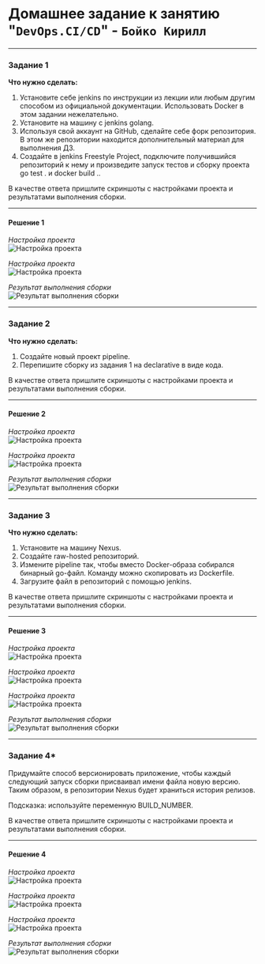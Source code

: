 # Домашнее задание к занятию "`DevOps.CI/CD`" - `Бойко Кирилл`

---

### Задание 1

**Что нужно сделать:**

1. Установите себе jenkins по инструкции из лекции или любым другим способом из официальной документации. Использовать Docker в этом задании нежелательно.
2. Установите на машину с jenkins golang.
3. Используя свой аккаунт на GitHub, сделайте себе форк репозитория. В этом же репозитории находится дополнительный материал для выполнения ДЗ.
4. Создайте в jenkins Freestyle Project, подключите получившийся репозиторий к нему и произведите запуск тестов и сборку проекта go test . и docker build ..

В качестве ответа пришлите скриншоты с настройками проекта и результатами выполнения сборки.


 
---

#### Решение 1  
  
*Настройка проекта*  
![Настройка проекта](https://github.com/KupIOxaCaH/DevOps.CI-CD/blob/main/img/1.PNG)  
  
*Настройка проекта*  
![Настройка проекта](https://github.com/KupIOxaCaH/DevOps.CI-CD/blob/main/img/2.PNG)  
  
*Результат выполнения сборки*  
![Результат выполнения сборки](https://github.com/KupIOxaCaH/DevOps.CI-CD/blob/main/img/3.PNG)  
  
---

### Задание 2

**Что нужно сделать:**

1. Создайте новый проект pipeline.
2. Перепишите сборку из задания 1 на declarative в виде кода.

В качестве ответа пришлите скриншоты с настройками проекта и результатами выполнения сборки.

---

#### Решение 2  
  
*Настройка проекта*  
![Настройка проекта](https://github.com/KupIOxaCaH/DevOps.CI-CD/blob/main/img/4.PNG)  
  
*Настройка проекта*  
![Настройка проекта](https://github.com/KupIOxaCaH/DevOps.CI-CD/blob/main/img/5.PNG)  
  
*Результат выполнения сборки*  
![Результат выполнения сборки](https://github.com/KupIOxaCaH/DevOps.CI-CD/blob/main/img/6.PNG)  
  
---

### Задание 3

**Что нужно сделать:**

1. Установите на машину Nexus.
2. Создайте raw-hosted репозиторий.
3. Измените pipeline так, чтобы вместо Docker-образа собирался бинарный go-файл. Команду можно скопировать из Dockerfile.
4. Загрузите файл в репозиторий с помощью jenkins.

В качестве ответа пришлите скриншоты с настройками проекта и результатами выполнения сборки.

---

#### Решение 3  
  
*Настройка проекта*  
![Настройка проекта](https://github.com/KupIOxaCaH/DevOps.CI-CD/blob/main/img/7.PNG)  
  
*Настройка проекта*  
![Настройка проекта](https://github.com/KupIOxaCaH/DevOps.CI-CD/blob/main/img/8.PNG)  
  
*Настройка проекта*  
![Настройка проекта](https://github.com/KupIOxaCaH/DevOps.CI-CD/blob/main/img/9.PNG)  
  
*Результат выполнения сборки*  
![Результат выполнения сборки](https://github.com/KupIOxaCaH/DevOps.CI-CD/blob/main/img/10.PNG)  
  
---

### Задание 4*

 Придумайте способ версионировать приложение, чтобы каждый следующий запуск сборки присваивал имени файла новую версию. Таким образом, в репозитории Nexus будет храниться история релизов.

Подсказка: используйте переменную BUILD_NUMBER.

В качестве ответа пришлите скриншоты с настройками проекта и результатами выполнения сборки.

---

#### Решение 4  
  
*Настройка проекта*  
![Настройка проекта](https://github.com/KupIOxaCaH/DevOps.CI-CD/blob/main/img/11.PNG)  
  
*Настройка проекта*  
![Настройка проекта](https://github.com/KupIOxaCaH/DevOps.CI-CD/blob/main/img/12.PNG)  
  
*Настройка проекта*  
![Настройка проекта](https://github.com/KupIOxaCaH/DevOps.CI-CD/blob/main/img/13.PNG)  
  
*Результат выполнения сборки*  
![Результат выполнения сборки](https://github.com/KupIOxaCaH/DevOps.CI-CD/blob/main/img/14.PNG)  

